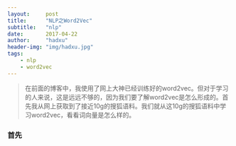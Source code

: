```yaml
---
layout:     post
title:      "NLP之Word2Vec"
subtitle:   "nlp"
date:       2017-04-22
author:     "hadxu"
header-img: "img/hadxu.jpg"
tags:
    - nlp
    - word2vec
---
```


> 在前面的博客中，我使用了网上大神已经训练好的word2vec。但对于学习的人来说，这是远远不够的，因为我们要了解word2vec是怎么形成的。首先我从网上获取到了接近10g的搜狐语料。我们就从这10g的搜狐语料中学习word2vec，看看词向量是怎么样的。


### 首先
